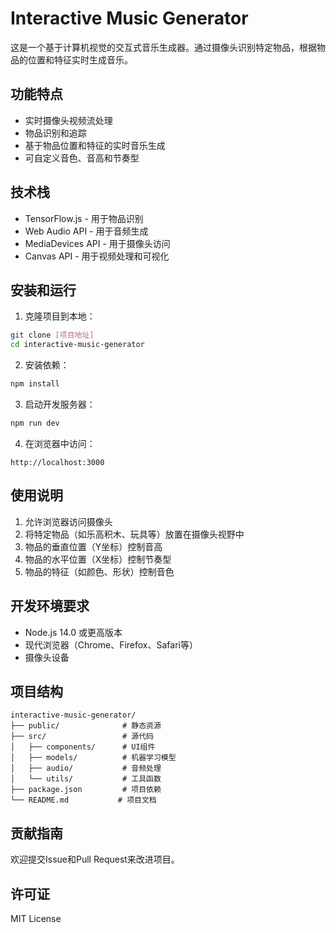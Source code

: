 # Interactive Music Generator

这是一个基于计算机视觉的交互式音乐生成器。通过摄像头识别特定物品，根据物品的位置和特征实时生成音乐。

## 功能特点

- 实时摄像头视频流处理
- 物品识别和追踪
- 基于物品位置和特征的实时音乐生成
- 可自定义音色、音高和节奏型

## 技术栈

- TensorFlow.js - 用于物品识别
- Web Audio API - 用于音频生成
- MediaDevices API - 用于摄像头访问
- Canvas API - 用于视频处理和可视化

## 安装和运行

1. 克隆项目到本地：
```bash
git clone [项目地址]
cd interactive-music-generator
```

2. 安装依赖：
```bash
npm install
```

3. 启动开发服务器：
```bash
npm run dev
```

4. 在浏览器中访问：
```
http://localhost:3000
```

## 使用说明

1. 允许浏览器访问摄像头
2. 将特定物品（如乐高积木、玩具等）放置在摄像头视野中
3. 物品的垂直位置（Y坐标）控制音高
4. 物品的水平位置（X坐标）控制节奏型
5. 物品的特征（如颜色、形状）控制音色

## 开发环境要求

- Node.js 14.0 或更高版本
- 现代浏览器（Chrome、Firefox、Safari等）
- 摄像头设备

## 项目结构

```
interactive-music-generator/
├── public/              # 静态资源
├── src/                 # 源代码
│   ├── components/      # UI组件
│   ├── models/          # 机器学习模型
│   ├── audio/           # 音频处理
│   └── utils/           # 工具函数
├── package.json         # 项目依赖
└── README.md           # 项目文档
```

## 贡献指南

欢迎提交Issue和Pull Request来改进项目。

## 许可证

MIT License 